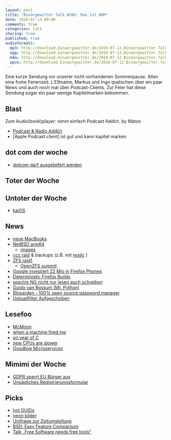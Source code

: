 ```yaml
---
layout: post
title: "Binärgewitter Talk #206: Das ist ARM"
date: 2018-07-13 09:00
comments: true
categories: talk
sharing: true
published: true
audioformats:
  mp3: http://download.binaergewitter.de/2018-07-12.Binaergewitter.Talk.206.mp3
  ogg: http://download.binaergewitter.de/2018-07-12.Binaergewitter.Talk.206.ogg
  m4a: http://download.binaergewitter.de/2018-07-12.Binaergewitter.Talk.206.m4a
  opus: http://download.binaergewitter.de/2018-07-12.Binaergewitter.Talk.206.opus
---
```

Eine kurze Sendung vor unserer nicht vorhandenen Sommerpause. Allen eine frohe Ferienzeit. L33tname, Markus und Ingo quatschen über ein paar News und auch noch 
mal über Podcast-Clients. Zur Feier hat diese Sendung sogar ein paar wenige Kapitelmarken bekommen.

## Blast
Zum Audio(book)player: nimm einfach Podcast Addict. by Matze
- [Podcast & Radio Addict]( https://play.google.com/store/apps/details?id=com.bambuna.podcastaddict&hl=de )
- [Apple Podcast client] ist gut und kann kapitel marken 

## dot com der woche
- [dotcom darf ausgeliefert werden]( https://www.heise.de/newsticker/meldung/Gerichtsbeschluss-Kim-Dotcom-darf-an-USA-ausgeliefert-werden-4100150.html )

## Toter der Woche

## Untoter der Woche
- [kaiOS]( https://www.kaiostech.com/ )

## News

- [neue MacBooks]( https://www.heise.de/mac-and-i/meldung/Bis-zu-sechs-Kerne-Apple-aktualisiert-MacBook-Pro-4108950.html )
- [NetBSD arm64]( https://www.cnx-software.com/2018/07/11/netbsd-arm64-raspberry-pi-3-nanopi-pine64-boards/ )
  * [images]( http://www.invisible.ca/arm/ )
- [ccc raid]( https://www.ccc.de/de/updates/2018/unrechtmaige-hausdurchsuchung-polizei-reitet-erneut-beim-chaos-computer-club-ein ) & backups (z.B. mit [restic]( 
https://restic.net/ ) )
- [ZFS raid1]( https://blog.gecko.space/2018/07/11/mirrored-root-on-zfs-on-linux-on-iscsi-on-root-on-zfs-on-freebsd-yo-dawg-act-1-iscsi/ )
  * [OpenZFS summit]( http://www.open-zfs.org/wiki/OpenZFS_Developer_Summit_2018 )
- [Google investiert 22 Mio in Firefox Phones]( http://www.it-times.de/news/google-investiert-in-22-mio-dollar-in-feature-phone-betriebssystem-kaios-129161/ )
- [Deterministic Firefox Builds]( https://gregoryszorc.com/blog/2018/06/20/deterministic-firefox-builds/ )
- [spectre NG nicht nur lesen auch schreiben]( https://www.heise.de/security/meldung/Spectre-NG-Intel-dokumentiert-spekulativen-Buffer-Overflow-4108008.html )
- [Guido van Rossum (Mr. Python)]( https://www.mail-archive.com/python-committers@python.org/msg05628.html ) 
- [Bitwarden - 100% open source password manager]( https://bitwarden.com/ )
- [Uploadfilter Aufgeschoben]( https://twitter.com/Senficon/status/1015364418052509696 )

## Lesefoo
- [McMoon]( http://www.worldofindie.co.uk/?p=682 )
- [when a machine fired me]( https://idiallo.com/blog/when-a-machine-fired-me )
- [on year of C]( http://floooh.github.io/2018/06/02/one-year-of-c.html )
- [new CPUs are slower]( https://aloiskraus.wordpress.com/2018/06/16/why-skylakex-cpus-are-sometimes-50-slower-how-intel-has-broken-existing-code/ )
- [Goodbye Microservices]( https://segment.com/blog/goodbye-microservices/ )

## Mimimi der Woche

- [GDPR sperrt EU Bürger aus]( http://www.tronc.com/gdpr/latimes.com/ )
- [Unsägliches Registrierungsformular]( buergerserviceportal.de )

## Picks
- [hot GUIDs]( http://secretgeek.net/hotGuids/index.htm )
- [neon bilder]( http://www.noealz.com/street/ )
- [Umfrage zur Zeitumstellung]( https://ec.europa.eu/eusurvey/runner/2018-summertime-arrangements?surveylanguage=DE )
- [BSD: Easy Feature Comparison]( https://hardenedbsd.org/content/easy-feature-comparison )
- [Talk „Free Software needs free tools" ]( https://www.youtube.com/watch?v=U_nK6nP_RCY )



